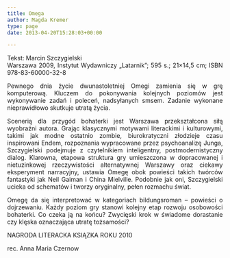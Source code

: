 ```yaml
---
title: Omega
author: Magda Kremer
type: page
date: 2013-04-20T15:28:03+00:00

---
```

<p style="text-align: justify;">
  Tekst: Marcin Szczygielski<br /> Warszawa 2009, Instytut Wydawniczy „Latarnik”; 595 s.; 21&#215;14,5 cm; ISBN 978-83-60000-32-8 
</p>

<p style="text-align: justify;">
  Pewnego dnia życie dwunastoletniej Omegi zamienia się w grę komputerową. Kluczem do pokonywania kolejnych poziomów jest wykonywanie zadań i poleceń, nadsyłanych smsem. Zadanie wykonane nieprawidłowo skutkuje utratą życia.
</p>

<p style="text-align: justify;">
  Scenerią dla przygód bohaterki jest Warszawa przekształcona siłą wyobraźni autora. Grając klasycznymi motywami literackimi i kulturowymi, takimi jak modne ostatnio zombie, biurokratyczni złodzieje czasu inspirowani Endem, rozpoznania wypracowane przez psychoanalizę Junga, Szczygielski podejmuje z czytelnikiem inteligentny, postmodernistyczny dialog. Klarowna, etapowa struktura gry umieszczona w dopracowanej i nietuzinkowej rzeczywistości alternatywnej Warszawy oraz ciekawy eksperyment narracyjny, ustawia Omegę obok powieści takich twórców fantastyki jak Neil Gaiman i China Mielville. Podobnie jak oni, Szczygielski ucieka od schematów i tworzy oryginalny, pełen rozmachu świat.
</p>

<p style="text-align: justify;">
  Omegę da się interpretować w kategoriach bildungsroman – powieści o dojrzewaniu. Każdy poziom gry stanowi kolejny etap rozwoju osobowości bohaterki. Co czeka ją na końcu? Zwycięski krok w świadome dorastanie czy klęska oznaczająca utratę tożsamości?
</p>

<p style="text-align: justify;">
  NAGRODA LITERACKA KSIĄZKA ROKU 2010
</p>

<p style="text-align: justify;">
  rec. Anna Maria Czernow
</p>